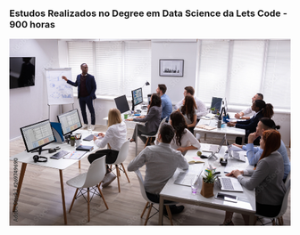 <h3>Estudos Realizados no Degree em Data Science da Lets Code - 900 horas</h3>
<img src='images/class02.jpeg'/>
